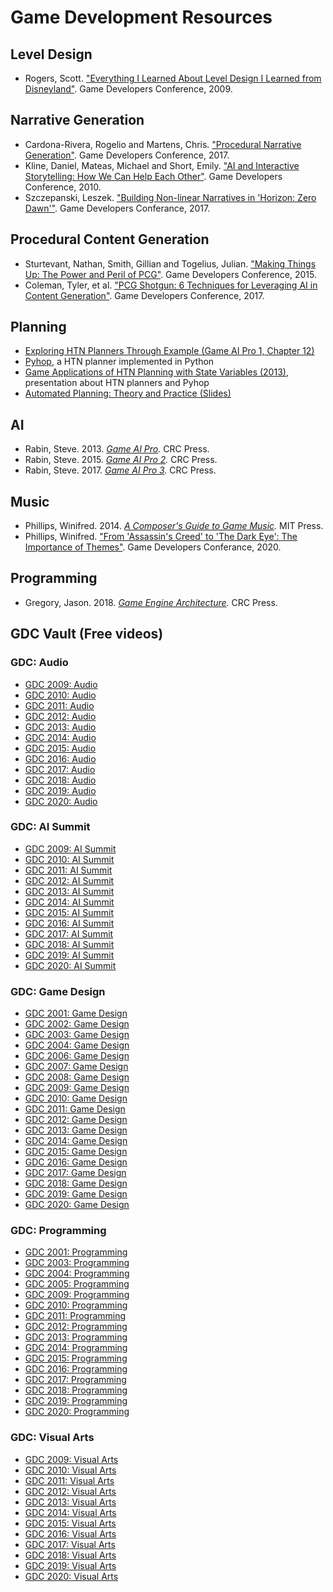 # Game Development Resources

## Level Design

- Rogers, Scott. ["Everything I Learned About Level Design I Learned from Disneyland"](http://www.gdcvault.com/play/1305/Everything-I-Learned-About-Level). Game Developers Conference, 2009.

## Narrative Generation

- Cardona-Rivera, Rogelio and Martens, Chris. ["Procedural Narrative Generation"](http://gdcvault.com/play/1024143/Procedural-Narrative). Game Developers Conference, 2017.
- Kline, Daniel, Mateas, Michael and Short, Emily. ["AI and Interactive Storytelling: How We Can Help Each Other"](http://www.gdcvault.com/play/1012421/AI-and-Interactive-Storytelling-How). Game Developers Conference, 2010.
-	Szczepanski, Leszek. ["Building Non-linear Narratives in 'Horizon: Zero Dawn'"](https://www.gdcvault.com/play/1024158/Building-Non-linear-Narratives-in). Game Developers Conferance, 2017.

## Procedural Content Generation

- Sturtevant, Nathan, Smith, Gillian and Togelius, Julian. ["Making Things Up: The Power and Peril of PCG"](http://www.gdcvault.com/play/1022134/Making-Things-Up-The-Power). Game Developers Conference, 2015.
- Coleman, Tyler, et al. ["PCG Shotgun: 6 Techniques for Leveraging AI in Content Generation"](http://www.gdcvault.com/play/1024146/PCG-Shotgun-6-Techniques-for). Game Developers Conference, 2017.

## Planning

- [Exploring HTN Planners Through Example (Game AI Pro 1, Chapter 12)](http://www.gameaipro.com/GameAIPro/GameAIPro_Chapter12_Exploring_HTN_Planners_through_Example.pdf)
- [Pyhop](https://bitbucket.org/dananau/pyhop), a HTN planner implemented in Python
- [Game Applications of HTN Planning with State Variables (2013)](http://www.cs.umd.edu/~nau/papers/nau2013game.pdf), presentation about HTN planners and Pyhop
- [Automated Planning: Theory and Practice (Slides)](http://www.cs.umd.edu/~nau/planning/slides/)

## AI

- Rabin, Steve. 2013. *[Game AI Pro](http://www.gameaipro.com/).* CRC Press.
- Rabin, Steve. 2015. *[Game AI Pro 2](http://www.gameaipro.com/).* CRC Press.
- Rabin, Steve. 2017. *[Game AI Pro 3](http://www.gameaipro.com/).* CRC Press.

## Music

- Phillips, Winifred. 2014. *[A Composer's Guide to Game Music](https://mitpress.mit.edu/books/composers-guide-game-music).* MIT Press.
- Phillips, Winifred. ["From 'Assassin's Creed' to 'The Dark Eye': The Importance of Themes"](https://www.gdcvault.com/play/1026747/From-Assassin-s-Creed-to). Game Developers Conferance, 2020.

## Programming

- Gregory, Jason. 2018. *[Game Engine Architecture](https://www.gameenginebook.com/).* CRC Press.

## GDC Vault (Free videos)

### GDC: Audio

- [GDC 2009: Audio](http://www.gdcvault.com/free/gdc-09/?categories=Au&media=v)
- [GDC 2010: Audio](http://www.gdcvault.com/free/gdc-10/?categories=Au&media=v)
- [GDC 2011: Audio](http://www.gdcvault.com/free/gdc-11/?categories=Au&media=v)
- [GDC 2012: Audio](http://www.gdcvault.com/free/gdc-12/?categories=Au&media=v)
- [GDC 2013: Audio](http://www.gdcvault.com/free/gdc-13/?categories=Au&media=v)
- [GDC 2014: Audio](http://www.gdcvault.com/free/gdc-14/?categories=Au&media=v)
- [GDC 2015: Audio](http://www.gdcvault.com/free/gdc-15/?categories=Au&media=v)
- [GDC 2016: Audio](http://www.gdcvault.com/free/gdc-16/?categories=Au&media=v)
- [GDC 2017: Audio](http://www.gdcvault.com/free/gdc-17/?categories=Au&media=v)
- [GDC 2018: Audio](http://www.gdcvault.com/free/gdc-18/?categories=Au&media=v)
- [GDC 2019: Audio](http://www.gdcvault.com/free/gdc-19/?categories=Au&media=v)
- [GDC 2020: Audio](http://www.gdcvault.com/free/gdc-20/?categories=Au&media=v)

### GDC: AI Summit

- [GDC 2009: AI Summit](http://www.gdcvault.com/free/gdc-09/?categories=Ai&media=v)
- [GDC 2010: AI Summit](http://www.gdcvault.com/free/gdc-10/?categories=Ai&media=v)
- [GDC 2011: AI Summit](http://www.gdcvault.com/free/gdc-11/?categories=Ai&media=v)
- [GDC 2012: AI Summit](http://www.gdcvault.com/free/gdc-12/?categories=Ai&media=v)
- [GDC 2013: AI Summit](http://www.gdcvault.com/free/gdc-13/?categories=Ai&media=v)
- [GDC 2014: AI Summit](http://www.gdcvault.com/free/gdc-14/?categories=Ai&media=v)
- [GDC 2015: AI Summit](http://www.gdcvault.com/free/gdc-15/?categories=Ai&media=v)
- [GDC 2016: AI Summit](http://www.gdcvault.com/free/gdc-16/?categories=Ai&media=v)
- [GDC 2017: AI Summit](http://www.gdcvault.com/free/gdc-17/?categories=Ai&media=v)
- [GDC 2018: AI Summit](http://www.gdcvault.com/free/gdc-18/?categories=Ai&media=v)
- [GDC 2019: AI Summit](http://www.gdcvault.com/free/gdc-19/?categories=Ai&media=v)
- [GDC 2020: AI Summit](http://www.gdcvault.com/free/gdc-20/?categories=Ai&media=v)

### GDC: Game Design

- [GDC 2001: Game Design](http://www.gdcvault.com/free/gdc-01/?categories=De&media=v)
- [GDC 2002: Game Design](http://www.gdcvault.com/free/gdc-02/?categories=De&media=v)
- [GDC 2003: Game Design](http://www.gdcvault.com/free/gdc-03/?categories=De&media=v)
- [GDC 2004: Game Design](http://www.gdcvault.com/free/gdc-04/?categories=De&media=v)
- [GDC 2006: Game Design](http://www.gdcvault.com/free/gdc-06/?categories=De&media=v)
- [GDC 2007: Game Design](http://www.gdcvault.com/free/gdc-07/?categories=De&media=v)
- [GDC 2008: Game Design](http://www.gdcvault.com/free/gdc-08/?categories=De&media=v)
- [GDC 2009: Game Design](http://www.gdcvault.com/free/gdc-09/?categories=De&media=v)
- [GDC 2010: Game Design](http://www.gdcvault.com/free/gdc-10/?categories=De&media=v)
- [GDC 2011: Game Design](http://www.gdcvault.com/free/gdc-11/?categories=De&media=v)
- [GDC 2012: Game Design](http://www.gdcvault.com/free/gdc-12/?categories=De&media=v)
- [GDC 2013: Game Design](http://www.gdcvault.com/free/gdc-13/?categories=De&media=v)
- [GDC 2014: Game Design](http://www.gdcvault.com/free/gdc-14/?categories=De&media=v)
- [GDC 2015: Game Design](http://www.gdcvault.com/free/gdc-15/?categories=De&media=v)
- [GDC 2016: Game Design](http://www.gdcvault.com/free/gdc-16/?categories=De&media=v)
- [GDC 2017: Game Design](http://www.gdcvault.com/free/gdc-17/?categories=De&media=v)
- [GDC 2018: Game Design](http://www.gdcvault.com/free/gdc-18/?categories=De&media=v)
- [GDC 2019: Game Design](http://www.gdcvault.com/free/gdc-19/?categories=De&media=v)
- [GDC 2020: Game Design](http://www.gdcvault.com/free/gdc-20/?categories=De&media=v)

### GDC: Programming

- [GDC 2001: Programming](http://www.gdcvault.com/free/gdc-01/?categories=Pg&media=v)
- [GDC 2003: Programming](http://www.gdcvault.com/free/gdc-03/?categories=Pg&media=v)
- [GDC 2004: Programming](http://www.gdcvault.com/free/gdc-04/?categories=Pg&media=v)
- [GDC 2005: Programming](http://www.gdcvault.com/free/gdc-05/?categories=Pg&media=v)
- [GDC 2009: Programming](http://www.gdcvault.com/free/gdc-09/?categories=Pg&media=v)
- [GDC 2010: Programming](http://www.gdcvault.com/free/gdc-10/?categories=Pg&media=v)
- [GDC 2011: Programming](http://www.gdcvault.com/free/gdc-11/?categories=Pg&media=v)
- [GDC 2012: Programming](http://www.gdcvault.com/free/gdc-12/?categories=Pg&media=v)
- [GDC 2013: Programming](http://www.gdcvault.com/free/gdc-13/?categories=Pg&media=v)
- [GDC 2014: Programming](http://www.gdcvault.com/free/gdc-14/?categories=Pg&media=v)
- [GDC 2015: Programming](http://www.gdcvault.com/free/gdc-15/?categories=Pg&media=v)
- [GDC 2016: Programming](http://www.gdcvault.com/free/gdc-16/?categories=Pg&media=v)
- [GDC 2017: Programming](http://www.gdcvault.com/free/gdc-17/?categories=Pg&media=v)
- [GDC 2018: Programming](http://www.gdcvault.com/free/gdc-18/?categories=Pg&media=v)
- [GDC 2019: Programming](http://www.gdcvault.com/free/gdc-19/?categories=Pg&media=v)
- [GDC 2020: Programming](http://www.gdcvault.com/free/gdc-20/?categories=Pg&media=v)

### GDC: Visual Arts

- [GDC 2009: Visual Arts](http://www.gdcvault.com/free/gdc-09/?categories=Va&media=v)
- [GDC 2010: Visual Arts](http://www.gdcvault.com/free/gdc-10/?categories=Va&media=v)
- [GDC 2011: Visual Arts](http://www.gdcvault.com/free/gdc-11/?categories=Va&media=v)
- [GDC 2012: Visual Arts](http://www.gdcvault.com/free/gdc-12/?categories=Va&media=v)
- [GDC 2013: Visual Arts](http://www.gdcvault.com/free/gdc-13/?categories=Va&media=v)
- [GDC 2014: Visual Arts](http://www.gdcvault.com/free/gdc-14/?categories=Va&media=v)
- [GDC 2015: Visual Arts](http://www.gdcvault.com/free/gdc-15/?categories=Va&media=v)
- [GDC 2016: Visual Arts](http://www.gdcvault.com/free/gdc-16/?categories=Va&media=v)
- [GDC 2017: Visual Arts](http://www.gdcvault.com/free/gdc-17/?categories=Va&media=v)
- [GDC 2018: Visual Arts](http://www.gdcvault.com/free/gdc-18/?categories=Va&media=v)
- [GDC 2019: Visual Arts](http://www.gdcvault.com/free/gdc-19/?categories=Va&media=v)
- [GDC 2020: Visual Arts](http://www.gdcvault.com/free/gdc-20/?categories=Va&media=v)
